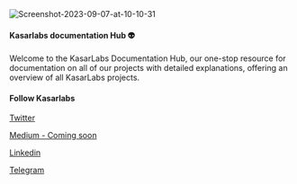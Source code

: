 <img src="https://i.ibb.co/KzgbyYv/Screenshot-2023-09-07-at-10-10-31.png" alt="Screenshot-2023-09-07-at-10-10-31" border="0">

#### Kasarlabs documentation Hub 👽
Welcome to the KasarLabs Documentation Hub, our one-stop resource for documentation on all of our projects with detailed explanations, offering an overview of all KasarLabs projects.

#### Follow Kasarlabs

[Twitter](https://twitter.com/kasarLabs)

[Medium - Coming soon](https://medium.com/@3rdwave_themes)

[Linkedin](https://www.linkedin.com/company/kasarlabs/?viewAsMember=true)

[Telegram](https://t.me/kasarlabs)

